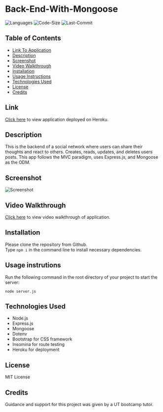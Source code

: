 # Back-End-With-Mongoose

![Languages](https://img.shields.io/github/languages/top/rucatues/High-Blood-Pressure-Buddies)
![Code-Size](https://img.shields.io/github/languages/code-size/rucatues/High-Blood-Pressure-Buddies)
![Last-Commit](https://img.shields.io/github/last-commit/rucatues/High-Blood-Pressure-Buddies)


## Table of Contents

* [Link To Application](#link)
* [Description](#description)
* [Screenshot](#screenshot)
* [Video Walkthrough](#video-walkthrough)
* [Installation](#installation)
* [Usage Instructions](#usage-instructions)
* [Technologies Used](#technologies-used)
* [License](#license)
* [Credits](#credits)


## Link  

[Click here](pastelink) to view application deployed on Heroku.   

## Description  

This is the backend of a social network where users can share their thoughts and react to others. Creates, reads, updates, and deletes users posts. This app follows the MVC paradigm, uses Express.js, and Mongoose as the ODM. 

## Screenshot  

![Screenshot](pastescreenshotpathhere)

## Video Walkthrough

[Click here](pastelink) to view video walkthrough of application.  


## Installation

Please clone the repository from Github.    
Type `npm i` in the command line to install necessary dependencies. 
  

## Usage instrutions

Run the following command in the root directory of your project to start the server:
  
`node server.js`

## Technologies Used    

* Node.js
* Express.js
* Mongoose
* Dotenv
* Bootstrap for CSS framework
* Insomina for route testing
* Heroku for deployment


## License

MIT License

## Credits

Guidance and support for this project was given by a UT bootcamp tutor.